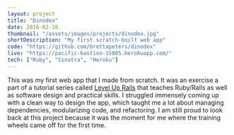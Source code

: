 ```yaml
---
layout: project
title: "Dinodex"
date: 2016-02-10
thumbnail: "/assets/images/projects/dinodex.jpg"
shortDescription: "My first scratch-built web app"
code: "https://github.com/brettapeters/dinodex"
live: "https://pacific-bastion-15005.herokuapp.com/"
tech: ["Ruby", "Sinatra", "Heroku"]
---
```


This was my first web app that I made from scratch. It was an exercise a part of a tutorial series called [Level Up Rails](https://leveluprails.com/) that teaches Ruby/Rails as well as software design and practical skills. I struggled immensely coming up with a clean way to design the app, which taught me a lot about managing dependencies, modularizing code, and refactoring. I am still proud to look back at this project because it was the moment for me where the training wheels came off for the first time.